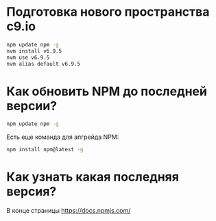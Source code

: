 Подготовка нового пространства c9.io
=====================================
```bash
npm update npm -g
nvm install v6.9.5
nvm use v6.9.5
nvm alias default v6.9.5
```

Как обновить NPM до последней версии?
=====================================
```bash
npm update npm -g
```

Есть еще команда для апгрейда NPM:

```bash
npm install npm@latest -g
```

Как узнать какая последняя версия?
=================================

В конце страницы https://docs.npmjs.com/
